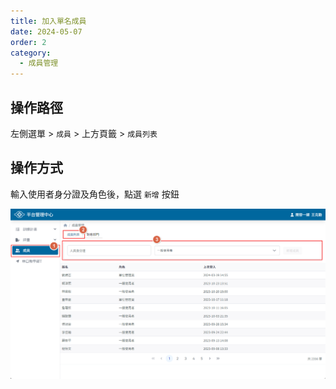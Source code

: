 ```yaml
---
title: 加入單名成員
date: 2024-05-07
order: 2
category:
  - 成員管理
---
```


## 操作路徑

左側選單 > ```成員``` > 上方頁籤 > ```成員列表```

## 操作方式

輸入使用者身分證及角色後，點選 ```新增``` 按鈕

![加入單名成員](./images/add-member-1.png)
